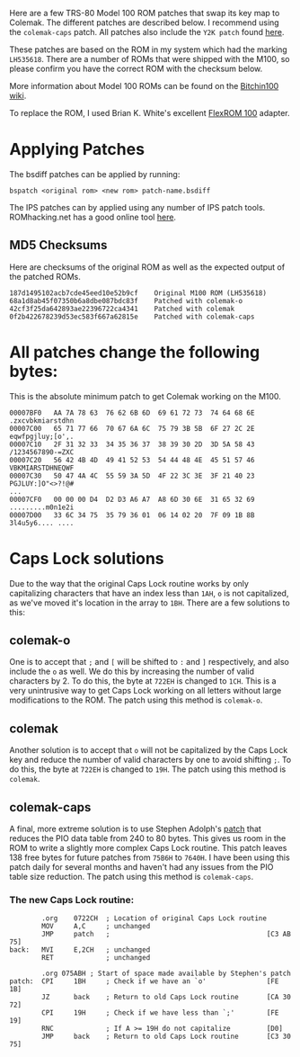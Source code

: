 Here are a few TRS-80 Model 100 ROM patches that swap its key map to Colemak.
The different patches are described below. I recommend using the
`colemak-caps` patch. All patches also include the `Y2K patch` found
[here](http://bitchin100.com/wiki/images/d/d1/R_M100.BR).  

These patches are based on the ROM in my system which had the marking
`LH535618`. There are a number of ROMs that were shipped with the M100, so
please confirm you have the correct ROM with the checksum below.  

More information about Model 100 ROMs can be found on the
[Bitchin100 wiki](https://bitchin100.com/wiki/index.php?title=Model_and_ROM_information).

To replace the ROM, I used Brian K. White's excellent
[FlexROM 100](https://github.com/bkw777/aDIPters) adapter.

Applying Patches
================

The bsdiff patches can be applied by running:
```
bspatch <original rom> <new rom> patch-name.bsdiff
```

The IPS patches can by applied using any number of IPS patch tools.
ROMhacking.net has a good online tool [here](https://www.romhacking.net/patch/).

MD5 Checksums
-------------
Here are checksums of the original ROM as well as the expected output of the
patched ROMs.
```
187d1495102acb7cde45eed10e52b9cf    Original M100 ROM (LH535618)
68a1d8ab45f07350b6a8dbe087bdc83f    Patched with colemak-o
42cf3f25da642893ae22396722ca4341    Patched with colemak
0f2b422678239d53ec583f667a62815e    Patched with colemak-caps
```

All patches change the following bytes:
=======================================

This is the absolute minimum patch to get Colemak working on the M100.  

```
00007BF0   AA 7A 78 63  76 62 6B 6D  69 61 72 73  74 64 68 6E  .zxcvbkmiarstdhn
00007C00   65 71 77 66  70 67 6A 6C  75 79 3B 5B  6F 27 2C 2E  eqwfpgjluy;[o',.
00007C10   2F 31 32 33  34 35 36 37  38 39 30 2D  3D 5A 58 43  /1234567890-=ZXC
00007C20   56 42 4B 4D  49 41 52 53  54 44 48 4E  45 51 57 46  VBKMIARSTDHNEQWF
00007C30   50 47 4A 4C  55 59 3A 5D  4F 22 3C 3E  3F 21 40 23  PGJLUY:]O"<>?!@#
...
00007CF0   00 00 00 D4  D2 D3 A6 A7  A8 6D 30 6E  31 65 32 69  .........m0n1e2i
00007D00   33 6C 34 75  35 79 36 01  06 14 02 20  7F 09 1B 8B  3l4u5y6.... ....
```

Caps Lock solutions
===================
Due to the way that the original Caps Lock routine works by only capitalizing
characters that have an index less than `1AH`, `o` is not capitalized, as we've
moved it's location in the array to `1BH`. There are a few solutions to this:  

colemak-o
---------
One is to accept that `;` and `[` will be shifted to `:` and `]` respectively,
and also include the `o` as well. We do this by increasing the number of valid
characters by 2. To do this, the byte at `722EH` is changed to `1CH`. This is a
very unintrusive way to get Caps Lock working on all letters without large
modifications to the ROM. The patch using this method is `colemak-o`. 

colemak
-------
Another solution is to accept that `o` will not be capitalized by the Caps Lock
key and reduce the number of valid characters by one to avoid shifting `;`. To
do this, the byte at `722EH` is changed to `19H`. The patch using this method is
`colemak`.  

colemak-caps
------------
A final, more extreme solution is to use Stephen Adolph's
[patch](http://bitchin100.com/wiki/index.php?title=M100/T102_Hardware_scrolling_patch)
that reduces the PIO data table from 240 to 80 bytes. This gives us room in the
ROM to write a slightly more complex Caps Lock routine. This patch leaves 138
free bytes for future patches from `75B6H` to `7640H`. I have been using this
patch daily for several months and haven't had any issues from the PIO table
size reduction. The patch using this method is `colemak-caps`.  

### The new Caps Lock routine:
```
        .org    0722CH  ; Location of original Caps Lock routine
        MOV     A,C     ; unchanged
        JMP     patch   ;                                       [C3 AB 75]
back:   MVI     E,2CH   ; unchanged
        RET             ; unchanged

        .org 075ABH	; Start of space made available by Stephen's patch
patch:  CPI     1BH     ; Check if we have an `o'               [FE 1B]
        JZ      back    ; Return to old Caps Lock routine       [CA 30 72]
        CPI     19H     ; Check if we have less than `;'        [FE 19]
        RNC             ; If A >= 19H do not capitalize         [D0]
        JMP     back    ; Return to old Caps Lock routine       [C3 30 75]
```
